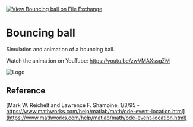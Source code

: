 [![View Bouncing ball on File Exchange](https://www.mathworks.com/matlabcentral/images/matlab-file-exchange.svg)](https://www.mathworks.com/matlabcentral/fileexchange/95458-bouncing-ball)
# Bouncing ball
Simulation and animation of a bouncing ball.

Watch the animation on YouTube: https://youtu.be/zwVMAXssgZM

![Logo](https://www.mathworks.com/matlabcentral/mlc-downloads/downloads/5bdd932e-b364-4c37-84eb-70e5caea4e54/c26dfd8c-3599-4163-a3e2-8f6e16166c94/images/1625581845.png)

## Reference
[Mark W. Reichelt and Lawrence F. Shampine, 1/3/95 - https://www.mathworks.com/help/matlab/math/ode-event-location.html](https://www.mathworks.com/help/matlab/math/ode-event-location.html)
